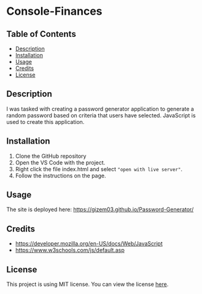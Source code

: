 # Console-Finances

## Table of Contents

- [Description](#description)
- [Installation](#installation)
- [Usage](#usage)
- [Credits](#credits)
- [License](#license)

## Description

I was tasked with creating a password generator application to generate a random password based on criteria that users have selected. JavaScript is used to create this application.

## Installation

1. Clone the GitHub repository
2. Open the VS Code with the project.
3. Right click the file index.html and select `"open with live server"`.
4. Follow the instructions on the page.

## Usage

The site is deployed here: https://gizem03.github.io/Password-Generator/

## Credits

- https://developer.mozilla.org/en-US/docs/Web/JavaScript
- https://www.w3schools.com/js/default.asp

## License

This project is using MIT license. You can view the license [here](license.txt).
